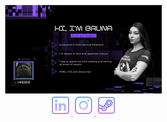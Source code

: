 <div align="center">
  <a href="/">
    <img src="https://github.com/Brwhss/brwhss/blob/main/assets/banner-github.png"/>
  </a>
</div>
<div align="center">
  <a target="_blank" href="https://www.linkedin.com/in/bruna-s-silveira/">
    <img width='70px' height='70px' src="https://github.com/Brwhss/brwhss/blob/main/assets/icon-ldin.png"/>
  </a>

  <a target="_blank" href="https://www.instagram.com/bruhss_/">
    <img width='70px'height='70px'src="https://github.com/Brwhss/brwhss/blob/main/assets/icon-ig.png">   
  </a>

  <a target="_blank" href="https://steamcommunity.com/id/brwhss/">
    <img width='70px' height='70px'src="https://github.com/Brwhss/brwhss/blob/main/assets/icon-steam.png"/>
  </a>
</div>
